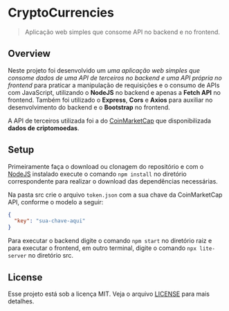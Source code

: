 # CryptoCurrencies
> Aplicação web simples que consome API no backend e no frontend.

## Overview
Neste projeto foi desenvolvido um *uma aplicação web simples que consome dados de uma API de terceiros no backend e uma API própria no frontend* para praticar a manipulação de requisições e o consumo de APIs com JavaScript, utilizando o **NodeJS** no backend e apenas a **Fetch API** no frontend. Também foi utilizado o **Express**, **Cors** e **Axios** para auxiliar no desenvolvimento do backend e o **Bootstrap** no frontend.

A API de terceiros utilizada foi a do [CoinMarketCap](https://coinmarketcap.com/api/) que disponibilizada **dados de criptomoedas**. 

## Setup
Primeiramente faça o download ou clonagem do repositório e com o [NodeJS](https://nodejs.org/) instalado execute o comando `npm install` no diretório correspondente para realizar o download das dependências necessárias. 

Na pasta src crie o arquivo `token.json` com a sua chave da CoinMarketCap API, conforme o modelo a seguir:
```json
{
  "key": "sua-chave-aqui"
}
```
Para executar o backend digite o comando `npm start` no diretório raiz e para executar o frontend, em outro terminal, digite o comando `npx lite-server` no diretório src.

## License 
Esse projeto está sob a licença MIT. Veja o arquivo [LICENSE](./LICENSE) para mais detalhes.